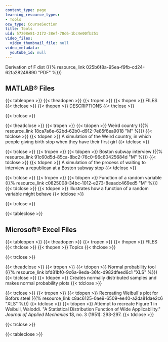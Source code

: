 ```yaml
---
content_type: page
learning_resource_types:
- Tools
ocw_type: CourseSection
title: Tools
uid: 57208e81-2172-38ef-78d6-1bc4e00fb251
video_files:
  video_thumbnail_file: null
video_metadata:
  youtube_id: null
---
```


Derivation of F dist ({{% resource_link 025b6f8a-95ea-f9fb-cd24-62fa28249890 "PDF" %}})

MATLAB® Files
-------------

{{< tableopen >}}
{{< theadopen >}}
{{< tropen >}}
{{< thopen >}}
FILES
{{< thclose >}}
{{< thopen >}}
DESCRIPTIONS
{{< thclose >}}

{{< trclose >}}

{{< theadclose >}}
{{< tropen >}}
{{< tdopen >}}
Weird country ({{% resource_link 18ca7a6e-62bd-62b0-d912-7e85f6ea9018 "M" %}})
{{< tdclose >}}
{{< tdopen >}}
A simulation of the Weird country, in which people giving birth stop when they have their first girl
{{< tdclose >}}

{{< trclose >}}
{{< tropen >}}
{{< tdopen >}}
Boston subway interview ({{% resource_link 91c60d5d-85ca-8bc2-76c0-96c60425684d "M" %}})
{{< tdclose >}}
{{< tdopen >}}
A simulation of the process of waiting to interview a republican at a Boston subway stop
{{< tdclose >}}

{{< trclose >}}
{{< tropen >}}
{{< tdopen >}}
Function of a random variable ({{% resource_link c0825008-34bc-1012-e273-8eaadc469ed5 "M" %}})
{{< tdclose >}}
{{< tdopen >}}
Illustrates how a function of a random variable might behave
{{< tdclose >}}

{{< trclose >}}

{{< tableclose >}}

Microsoft® Excel Files
----------------------

{{< tableopen >}}
{{< theadopen >}}
{{< tropen >}}
{{< thopen >}}
FILES
{{< thclose >}}
{{< thopen >}}
Topics
{{< thclose >}}

{{< trclose >}}

{{< theadclose >}}
{{< tropen >}}
{{< tdopen >}}
Normal probability tool ({{% resource_link bfd81bf0-9c6a-9eda-36fc-d982dfeed6c1 "XLS" %}})
{{< tdclose >}}
{{< tdopen >}}
Creates normally distributed samples and makes normal probability plots
{{< tdclose >}}

{{< trclose >}}
{{< tropen >}}
{{< tdopen >}}
Recreating Weibull's plot for Bofors steel ({{% resource_link c8ac6125-0ae9-6509-ee40-a2da81dae2c6 "XLS" %}})
{{< tdclose >}}
{{< tdopen >}}
Attempt to recreate Figure 1 in Weibull, Waloddi. "A Statistical Distribution Function of Wide Applicability." _Journal of Applied Mechanics_ 18, no. 3 (1951): 293-297.
{{< tdclose >}}

{{< trclose >}}

{{< tableclose >}}
